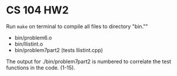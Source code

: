 # CS 104 HW2

Run `make` on terminal to compile all files to directory "bin.""

* bin/problem6.o
* bin/llistint.o
* bin/problem7part2 (tests llistint.cpp)

The output for ./bin/problem7part2 is numbered to correlate the test functions in the code. (1-15).
